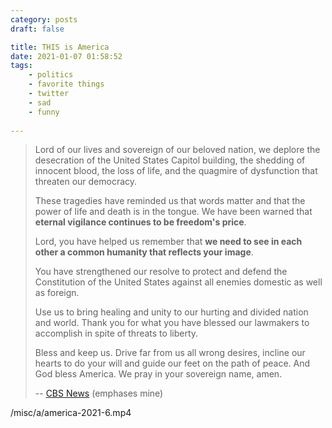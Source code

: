 ```yaml
---
category: posts
draft: false

title: THIS is America
date: 2021-01-07 01:58:52
tags:
    - politics
    - favorite things
    - twitter
    - sad
    - funny
    
---
```


> Lord of our lives and sovereign of our beloved nation, we deplore the desecration of the United States Capitol building, the shedding of innocent blood, the loss of life, and the quagmire of dysfunction that threaten our democracy.
> 
> These tragedies have reminded us that words matter and that the power of life and death is in the tongue. We have been warned that **eternal vigilance continues to be freedom's price**.
> 
> Lord, you have helped us remember that **we need to see in each other a common humanity that reflects your image**.
> 
> You have strengthened our resolve to protect and defend the Constitution of the United States against all enemies domestic as well as foreign.
> 
> Use us to bring healing and unity to our hurting and divided nation and world. Thank you for what you have blessed our lawmakers to accomplish in spite of threats to liberty.
> 
> Bless and keep us. Drive far from us all wrong desires, incline our hearts to do your will and guide our feet on the path of peace. And God bless America. We pray in your sovereign name, amen.
> 
> -- [CBS News](https://twitter.com/CBSNews/status/1347103638964072449) (emphases mine)

/misc/a/america-2021-6.mp4

